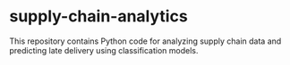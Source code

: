 # supply-chain-analytics
This repository contains Python code for analyzing supply chain data and predicting late delivery using classification models.
